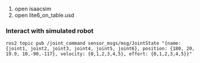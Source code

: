 
1. open isaacsim
2. open lite6_on_table.usd

### Interact with simulated robot

```
ros2 topic pub /joint_command sensor_msgs/msg/JointState "{name: {joint1, joint2, joint3, joint4, joint5, joint6}, position: {180, 20, 19.9, 10,-90,-117}, velocity: {0,1,2,3,4,5}, effort: {0,1,2,3,4,5}}"
```
